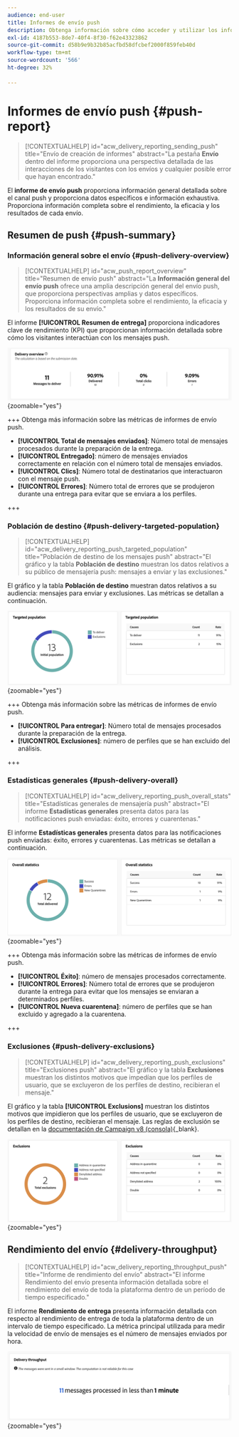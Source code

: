 ```yaml
---
audience: end-user
title: Informes de envío push
description: Obtenga información sobre cómo acceder y utilizar los informes de envío push
exl-id: 4187b553-8de7-40f4-8f30-f62e43323862
source-git-commit: d58b9e9b32b85acfbd58dfcbef2000f859feb40d
workflow-type: tm+mt
source-wordcount: '566'
ht-degree: 32%

---
```


# Informes de envío push {#push-report}

>[!CONTEXTUALHELP]
>id="acw_delivery_reporting_sending_push"
>title="Envío de creación de informes"
>abstract="La pestaña **Envío** dentro del informe proporciona una perspectiva detallada de las interacciones de los visitantes con los envíos y cualquier posible error que hayan encontrado."

El **informe de envío push** proporciona información general detallada sobre el canal push y proporciona datos específicos e información exhaustiva. Proporciona información completa sobre el rendimiento, la eficacia y los resultados de cada envío.

## Resumen de push {#push-summary}

### Información general sobre el envío {#push-delivery-overview}

>[!CONTEXTUALHELP]
>id="acw_push_report_overview"
>title="Resumen de envío push"
>abstract="La **Información general del envío push** ofrece una amplia descripción general del envío push, que proporciona perspectivas amplias y datos específicos. Proporciona información completa sobre el rendimiento, la eficacia y los resultados de su envío."

El informe **[!UICONTROL Resumen de entrega]** proporciona indicadores clave de rendimiento (KPI) que proporcionan información detallada sobre cómo los visitantes interactúan con los mensajes push.

![Esta captura de pantalla muestra el informe Resumen de entrega, que proporciona KPI sobre la participación de los visitantes con los mensajes push.](assets/reporting_push_3.png){zoomable="yes"}

+++ Obtenga más información sobre las métricas de informes de envío push.

* **[!UICONTROL Total de mensajes enviados]**: Número total de mensajes procesados durante la preparación de la entrega.
* **[!UICONTROL Entregado]**: número de mensajes enviados correctamente en relación con el número total de mensajes enviados.
* **[!UICONTROL Clics]**: Número total de destinatarios que interactuaron con el mensaje push.
* **[!UICONTROL Errores]**: Número total de errores que se produjeron durante una entrega para evitar que se enviara a los perfiles.

+++

### Población de destino {#push-delivery-targeted-population}

>[!CONTEXTUALHELP]
>id="acw_delivery_reporting_push_targeted_population"
>title="Población de destino de los mensajes push"
>abstract="El gráfico y la tabla **Población de destino** muestran los datos relativos a su público de mensajería push: mensajes a enviar y las exclusiones."

El gráfico y la tabla **Población de destino** muestran datos relativos a su audiencia: mensajes para enviar y exclusiones. Las métricas se detallan a continuación.

![Esta captura de pantalla muestra el gráfico y la tabla de población objetivo, que muestran datos sobre los mensajes que se van a enviar y las exclusiones.](assets/reporting_push_4.png){zoomable="yes"}

+++ Obtenga más información sobre las métricas de informes de envío push.

* **[!UICONTROL Para entregar]**: Número total de mensajes procesados durante la preparación de la entrega.
* **[!UICONTROL Exclusiones]**: número de perfiles que se han excluido del análisis.

+++

### Estadísticas generales {#push-delivery-overall}

>[!CONTEXTUALHELP]
>id="acw_delivery_reporting_push_overall_stats"
>title="Estadísticas generales de mensajería push"
>abstract="El informe **Estadísticas generales** presenta datos para las notificaciones push enviadas: éxito, errores y cuarentenas."

El informe **Estadísticas generales** presenta datos para las notificaciones push enviadas: éxito, errores y cuarentenas. Las métricas se detallan a continuación.

![Esta captura de pantalla muestra el informe Estadísticas generales, que presenta datos sobre el éxito, los errores y las cuarentenas de las notificaciones push enviadas.](assets/reporting_push_5.png){zoomable="yes"}

+++ Obtenga más información sobre las métricas de informes de envío push.

* **[!UICONTROL Éxito]**: número de mensajes procesados correctamente.
* **[!UICONTROL Errores]**: Número total de errores que se produjeron durante la entrega para evitar que los mensajes se enviaran a determinados perfiles.
* **[!UICONTROL Nueva cuarentena]**: número de perfiles que se han excluido y agregado a la cuarentena.

+++

### Exclusiones {#push-delivery-exclusions}

>[!CONTEXTUALHELP]
>id="acw_delivery_reporting_push_exclusions"
>title="Exclusiones push"
>abstract="El gráfico y la tabla **Exclusiones** muestran los distintos motivos que impedían que los perfiles de usuario, que se excluyeron de los perfiles de destino, recibieran el mensaje."

El gráfico y la tabla **[!UICONTROL Exclusions]** muestran los distintos motivos que impidieron que los perfiles de usuario, que se excluyeron de los perfiles de destino, recibieran el mensaje. Las reglas de exclusión se detallan en la [documentación de Campaign v8 (consola)](https://experienceleague.adobe.com/docs/campaign/campaign-v8/send/failures/delivery-failures.html#push-error-types){_blank}.

![Esta captura de pantalla muestra el gráfico y la tabla Exclusiones, que muestran motivos que impiden que los perfiles de usuario excluidos reciban mensajes.](assets/reporting_push_6.png){zoomable="yes"}

## Rendimiento del envío {#delivery-throughput}

>[!CONTEXTUALHELP]
>id="acw_delivery_reporting_throughput_push"
>title="Informe de rendimiento del envío"
>abstract="El informe Rendimiento del envío presenta información detallada sobre el rendimiento del envío de toda la plataforma dentro de un período de tiempo especificado."

El informe **Rendimiento de entrega** presenta información detallada con respecto al rendimiento de entrega de toda la plataforma dentro de un intervalo de tiempo especificado. La métrica principal utilizada para medir la velocidad de envío de mensajes es el número de mensajes enviados por hora.

![Esta captura de pantalla muestra el informe Rendimiento de entrega, que proporciona detalles sobre la velocidad de entrega de mensajes de la plataforma dentro de un intervalo de tiempo especificado.](assets/reporting_push_2.png){zoomable="yes"}